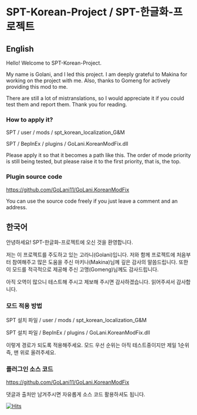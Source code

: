 # SPT-Korean-Project / SPT-한글화-프로젝트

## English
Hello! Welcome to SPT-Korean-Project.

My name is Golani, and I led this project.
I am deeply grateful to Makina for working on the project with me.
Also, thanks to Gomeng for actively providing this mod to me.

There are still a lot of mistranslations, so I would appreciate it if you could test them and report them.
Thank you for reading.

### How to apply it?

SPT / user / mods / spt_korean_localization_G&M

SPT / BepInEx / plugins / GoLani.KoreanModFix.dll

Please apply it so that it becomes a path like this.
The order of mode priority is still being tested, but please raise it to the first priority, that is, the top.

### Plugin source code
https://github.com/GoLani11/GoLani.KoreanModFix

You can use the source code freely if you just leave a comment and an address.

## 한국어
안녕하세요! SPT-한글화-프로젝트에 오신 것을 환영합니다.

저는 이 프로젝트를 주도하고 있는 고라니(Golani)입니다.
저와 함께 프로젝트에 처음부터 참여해주고 많은 도움을 주신 마키나(Makina)님께 깊은 감사의 말씀드립니다.
또한 이 모드를 적극적으로 제공해 주신 고맹(Gomeng)님께도 감사드립니다.

아직 오역이 많으니 테스트해 주시고 제보해 주시면 감사하겠습니다.
읽어주셔서 감사합니다.

### 모드 적용 방법

SPT 설치 파일 / user / mods / spt_korean_localization_G&M

SPT 설치 파일 / BepInEx / plugins / GoLani.KoreanModFix.dll

이렇게 경로가 되도록 적용해주세요.
모드 우선 순위는 아직 테스트중이지만 제일 1순위 즉, 맨 위로 올려주세요.

### 플러그인 소스 코드
https://github.com/GoLani11/GoLani.KoreanModFix

댓글과 출처만 남겨주시면 자유롭게 소스 코드 활용하셔도 됩니다.

[![Hits](https://hits.seeyoufarm.com/api/count/incr/badge.svg?url=https%3A%2F%2Fgithub.com%2FGoLani11%2FSPT-Korean-Project-Alpha_Test&count_bg=%2346D3CF&title_bg=%23555555&icon=&icon_color=%23E7E7E7&title=%EB%B0%A9%EB%AC%B8%EC%9E%90+%EC%88%98&edge_flat=false)](https://hits.seeyoufarm.com)
